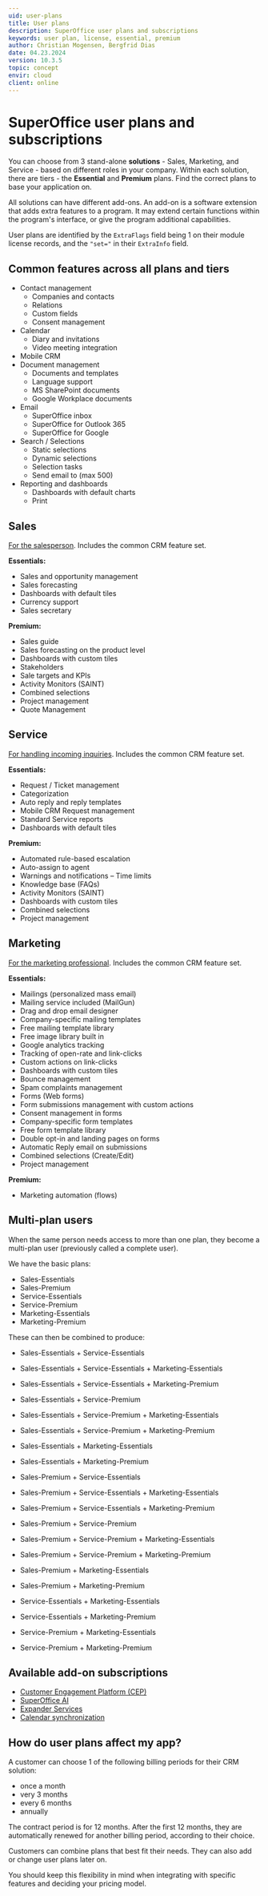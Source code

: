 ```yaml
---
uid: user-plans
title: User plans
description: SuperOffice user plans and subscriptions
keywords: user plan, license, essential, premium
author: Christian Mogensen, Bergfrid Dias
date: 04.23.2024
version: 10.3.5
topic: concept
envir: cloud
client: online
---
```


# SuperOffice user plans and subscriptions

You can choose from 3 stand-alone **solutions** - Sales, Marketing, and Service - based on different roles in your company. Within each solution, there are tiers - the **Essential** and **Premium** plans. Find the correct plans to base your application on.

All solutions can have different add-ons. An add-on is a software extension that adds extra features to a program. It may extend certain functions within the program's interface, or give the program additional capabilities.

User plans are identified by the `ExtraFlags` field being 1 on their module license records, and the `"set="` in their `ExtraInfo` field.

## Common features across all plans and tiers

* Contact management
  * Companies and contacts
  * Relations
  * Custom fields
  * Consent management
* Calendar
  * Diary and invitations
  * Video meeting integration
* Mobile CRM
* Document management
  * Documents and templates
  * Language support
  * MS SharePoint documents
  * Google Workplace documents
* Email
  * SuperOffice inbox
  * SuperOffice for Outlook 365
  * SuperOffice for Google
* Search / Selections
  * Static selections
  * Dynamic selections
  * Selection tasks
  * Send email to (max 500)
* Reporting and dashboards
  * Dashboards with default charts
  * Print

## Sales

[For the salesperson][3]. Includes the common CRM feature set.

**Essentials:**

* Sales and opportunity management
* Sales forecasting
* Dashboards with default tiles
* Currency support
* Sales secretary

**Premium:**

* Sales guide
* Sales forecasting on the product level
* Dashboards with custom tiles
* Stakeholders
* Sale targets and KPIs
* Activity Monitors (SAINT)
* Combined selections
* Project management
* Quote Management

## Service

[For handling incoming inquiries][4]. Includes the common CRM feature set.

**Essentials:**

* Request / Ticket management
* Categorization
* Auto reply and reply templates
* Mobile CRM Request management
* Standard Service reports
* Dashboards with default tiles

**Premium:**

* Automated rule-based escalation
* Auto-assign to agent
* Warnings and notifications – Time limits
* Knowledge base (FAQs)
* Activity Monitors (SAINT)
* Dashboards with custom tiles
* Combined selections
* Project management

## Marketing

[For the marketing professional][2]. Includes the common CRM feature set.

**Essentials:**

* Mailings (personalized mass email)
* Mailing service included (MailGun)
* Drag and drop email designer
* Company-specific mailing templates
* Free mailing template library
* Free image library built in
* Google analytics tracking
* Tracking of open-rate and link-clicks
* Custom actions on link-clicks
* Dashboards with custom tiles
* Bounce management
* Spam complaints management
* Forms (Web forms)
* Form submissions management with custom actions
* Consent management in forms
* Company-specific form templates
* Free form template library
* Double opt-in and landing pages on forms
* Automatic Reply email on submissions
* Combined selections (Create/Edit)
* Project management

**Premium:**

* Marketing automation (flows)

## Multi-plan users

When the same person needs access to more than one plan, they become a multi-plan user (previously called a complete user).

We have the basic plans:

* Sales-Essentials
* Sales-Premium
* Service-Essentials
* Service-Premium
* Marketing-Essentials
* Marketing-Premium

These can then be combined to produce:

* Sales-Essentials + Service-Essentials
* Sales-Essentials + Service-Essentials + Marketing-Essentials
* Sales-Essentials + Service-Essentials + Marketing-Premium
* Sales-Essentials + Service-Premium
* Sales-Essentials + Service-Premium + Marketing-Essentials
* Sales-Essentials + Service-Premium + Marketing-Premium
* Sales-Essentials + Marketing-Essentials
* Sales-Essentials + Marketing-Premium

* Sales-Premium + Service-Essentials
* Sales-Premium + Service-Essentials + Marketing-Essentials
* Sales-Premium + Service-Essentials + Marketing-Premium
* Sales-Premium + Service-Premium
* Sales-Premium + Service-Premium + Marketing-Essentials
* Sales-Premium + Service-Premium + Marketing-Premium
* Sales-Premium + Marketing-Essentials
* Sales-Premium + Marketing-Premium

* Service-Essentials + Marketing-Essentials
* Service-Essentials + Marketing-Premium
* Service-Premium + Marketing-Essentials
* Service-Premium + Marketing-Premium

## Available add-on subscriptions

* [Customer Engagement Platform (CEP)][8]
* [SuperOffice AI][7]
* [Expander Services][5]
* [Calendar synchronization][6]

## How do user plans affect my app?

A customer can choose 1 of the following billing periods for their CRM solution:

* once a month
* very 3 months
* every 6 months
* annually

The contract period is for 12 months. After the first 12 months, they are automatically renewed for another billing period, according to their choice.

Customers can combine plans that best fit their needs. They can also add or change user plans later on.

You should keep this flexibility in mind when integrating with specific features and deciding your pricing model.

<!-- Referenced links -->
[2]: https://www.superoffice.com/crm/marketing-features/
[3]: https://www.superoffice.com/crm/sales-features/
[4]: https://www.superoffice.com/crm/service-features/
[5]: expander-services/index.md
[6]: https://community.superoffice.com/en/learning/best-practices-tips/standard-crm/nebula-synchronizer/
[7]: ../../ai/index.md
[8]: https://docs.superoffice.com/release-notes/9.2/cep/9.2-R01-update.html
